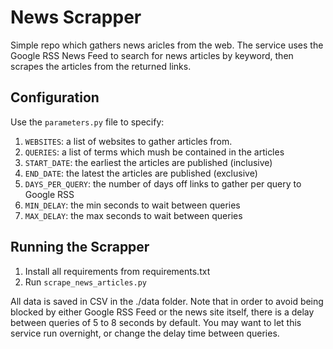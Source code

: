 # News Scrapper
Simple repo which gathers news aricles from the web. The service uses the Google RSS News Feed to search for news articles by keyword, then scrapes the articles from the returned links. 


## Configuration
Use the `parameters.py` file to specify:
1. `WEBSITES`: a list of websites to gather articles from. 
2. `QUERIES`: a list of terms which mush be contained in the articles
3. `START_DATE`: the earliest the articles are published (inclusive)
4. `END_DATE`: the latest the articles are published (exclusive)
5. `DAYS_PER_QUERY`: the number of days off links to gather per query to Google RSS
6. `MIN_DELAY`: the min seconds to wait between queries
7. `MAX_DELAY`: the max seconds to wait between queries


## Running the Scrapper

1. Install all requirements from requirements.txt
2. Run `scrape_news_articles.py`

All data is saved in CSV in the ./data folder.
Note that in order to avoid being blocked by either Google RSS Feed or the news site itself, there is a delay between queries of 5 to 8 seconds by default. You may want to let this service run overnight, or change the delay time between queries.
